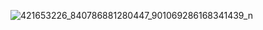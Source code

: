 
![421653226_840786881280447_901069286168341439_n](https://github.com/user-attachments/assets/8a8305dc-0bfe-40a2-b044-d9ff193a8557)
